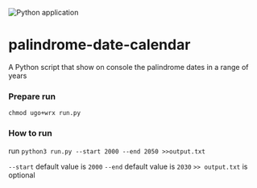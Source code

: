![Python application](https://github.com/carmelolg/palindrome-date-calendar/workflows/Python%20application/badge.svg?branch=master)

# palindrome-date-calendar
A Python script that show on console the palindrome dates in a range of years 

### Prepare run
`chmod ugo+wrx run.py`

### How to run

run `python3 run.py --start 2000 --end 2050 >>output.txt`

`--start` default value is `2000` 
`--end` default value is `2030` 
`>> output.txt` is optional


